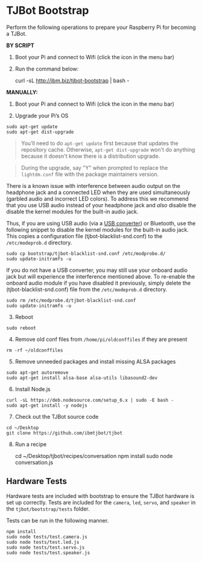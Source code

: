 # TJBot Bootstrap

Perform the following operations to prepare your Raspberry Pi for becoming a TJBot.

**BY SCRIPT**
1. Boot your Pi and connect to Wifi (click the icon in the menu bar)

2. Run the command below:

    curl -sL http://ibm.biz/tjbot-bootstrap | bash -

**MANUALLY:**
1. Boot your Pi and connect to Wifi (click the icon in the menu bar)

2. Upgrade your Pi’s OS

```
sudo apt-get update
sudo apt-get dist-upgrade
```

> You’ll need to do `apt-get update` first because that updates the repository cache. Otherwise, `apt-get dist-upgrade` won't do anything because it doesn't know there is a distribution upgrade.

> During the upgrade, say "Y" when prompted to replace the `lightdm.conf` file with the package maintainers version.


There is a known issue with interference between audio output on the headphone jack and a connected LED when they are used simultaneously (garbled audio and incorrect LED colors). To address this we recommend that you use USB audio instead of your headphone jack and *also* disable the disable the kernel modules for the built-in audio jack.

Thus, if you are using USB audio (via a [USB converter](https://www.amazon.com/Virtual-Channel-Audio-Adapter-Notebook/dp/B00M3UWE3Q/)) or Bluetooth, use the following snippet to disable the kernel modules for the built-in audio jack. This copies a configuration file (tjbot-blacklist-snd.conf) to the `/etc/modeprob.d` directory.

```
sudo cp bootstrap/tjbot-blacklist-snd.conf /etc/modprobe.d/
sudo update-initramfs -u
```

If you do not have a USB converter, you may still use your onboard audio jack but will experience the interference mentioned above. To re-enable the onboard audio module if you have disabled it previously, simply delete the (tjbot-blacklist-snd.conf) file from the `/etc/modeprob.d` directory.

```
sudo rm /etc/modprobe.d/tjbot-blacklist-snd.conf
sudo update-initramfs -u
```

3. Reboot

```
sudo reboot
```

4. Remove old conf files from `/home/pi/oldconffiles` if they are present

```
rm -rf ~/oldconffiles
```

5. Remove unneeded packages and install missing ALSA packages

```
sudo apt-get autoremove
sudo apt-get install alsa-base alsa-utils libasound2-dev
```

6. Install Node.js

```
curl -sL https://deb.nodesource.com/setup_6.x | sudo -E bash -
sudo apt-get install -y nodejs
```

7. Check out the TJBot source code

```
cd ~/Desktop
git clone https://github.com/ibmtjbot/tjbot
```

8. Run a recipe


    cd ~/Desktop/tjbot/recipes/conversation
    npm install
    sudo node conversation.js


## Hardware Tests
Hardware tests are included with bootstrap to ensure the TJBot hardware is set up correctly. Tests are included for the `camera`, `led`, `servo`, and `speaker` in the `tjbot/bootstrap/tests` folder.

Tests can be run in the following manner.

```
npm install
sudo node tests/test.camera.js
sudo node tests/test.led.js
sudo node tests/test.servo.js
sudo node tests/test.speaker.js
```
